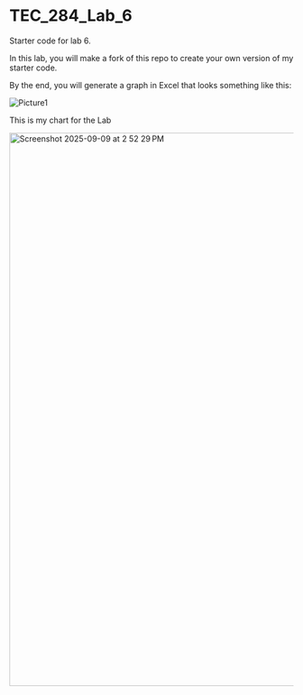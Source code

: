 # TEC_284_Lab_6
Starter code for lab 6.

In this lab, you will make a fork of this repo to create your own version of my starter code.

By the end, you will generate a graph in Excel that looks something like this:

![Picture1](https://github.com/user-attachments/assets/aa726deb-2206-4f85-95d6-e49df3beb05e)



This is my chart for the Lab

<img width="1512" height="982" alt="Screenshot 2025-09-09 at 2 52 29 PM" src="https://github.com/user-attachments/assets/9938eaca-442a-45c7-a2b2-408076523bcf" />

